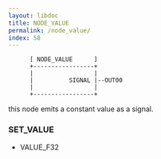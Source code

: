 ```yaml
---
layout: libdoc
title: NODE_VALUE
permalink: /node_value/
index: 58
---
```


          [ NODE_VALUE      ]       
          +-----------------+       
          |                 |       
          |          SIGNAL |--OUT00
          |                 |       
          +-----------------+       

this node emits a constant value as a signal.

### SET_VALUE

- VALUE_F32


